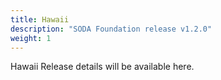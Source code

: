 ```yaml
---
title: Hawaii
description: "SODA Foundation release v1.2.0"
weight: 1
---
```



Hawaii Release details will be available here.
